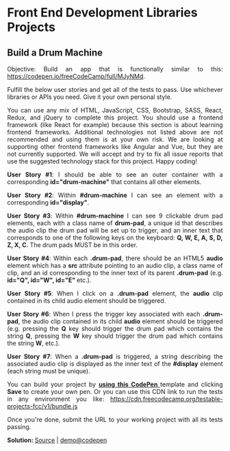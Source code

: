   <body>
    <h1>Front End Development Libraries Projects</h1>
    <h2>Build a Drum Machine</h2>
    <p align="justify">Objective: Build an app that is functionally similar to this: <a href="https://codepen.io/freeCodeCamp/full/MJyNMd">https://codepen.io/freeCodeCamp/full/MJyNMd</a>.
    </p>
    <p align="justify">Fulfill the below user stories and get all of the tests to pass. Use
      whichever libraries or APIs you need. Give it your own personal style.</p>
    <p align="justify">You can use any mix of HTML, JavaScript, CSS, Bootstrap, SASS, React,
      Redux, and jQuery to complete this project. You should use a frontend
      framework (like React for example) because this section is about learning
      frontend frameworks. Additional technologies not listed above are not
      recommended and using them is at your own risk. We are looking at
      supporting other frontend frameworks like Angular and Vue, but they are
      not currently supported. We will accept and try to fix all issue reports
      that use the suggested technology stack for this project. Happy coding!</p>
    <p align="justify"><strong>User Story #1</strong>: I should be able to see an outer
      container with a corresponding <strong>id="drum-machine"</strong> that
      contains all other elements.</p>
    <p align="justify"><strong>User Story #2</strong>: Within <strong>#drum-machine</strong> I
      can see an element with a corresponding <strong>id="display"</strong>.</p>
    <p align="justify"><strong>User Story #3</strong>: Within <strong>#drum-machine</strong> I
      can see 9 clickable drum pad elements, each with a class name of <strong>drum-pad</strong>,
      a unique id that describes the audio clip the drum pad will be set up to
      trigger, and an inner text that corresponds to one of the following keys
      on the keyboard: <strong>Q, W, E, A, S, D, Z, X, C</strong>. The drum
      pads MUST be in this order.</p>
    <p align="justify"><strong>User Story #4</strong>: Within each <strong>.drum-pad</strong>,
      there should be an HTML5 <strong>audio </strong>element which has a <strong>src
        </strong>attribute pointing to an audio clip, a class name of clip, and
      an id corresponding to the inner text of its parent <strong>.drum-pad</strong>
      (e.g. <strong>id="Q", id="W", id="E" </strong>etc.).</p>
    <p align="justify"><strong>User Story #5</strong>: When I click on a <strong>.drum-pad</strong>
      element, the <strong>audio </strong>clip contained in its child audio
      element should be triggered.<strong><br>
      </strong></p>
    <p align="justify"><strong>User Story #6</strong>: When I press the trigger key associated
      with each <strong>.drum-pad</strong>, the audio clip contained in its
      child <strong>audio </strong>element should be triggered (e.g. pressing
      the <strong>Q</strong> key should trigger the drum pad which contains the
      string <strong>Q</strong>, pressing the <strong>W</strong> key should
      trigger the drum pad which contains the string <strong>W</strong>, etc.).</p>
    <p align="justify"><strong>User Story #7</strong>: When a<strong> .drum-pad</strong> is
      triggered, a string describing the associated audio clip is displayed as
      the inner text of the <strong>#display</strong> element (each string must
      be unique).</p>
    <p align="justify">You can build your project by <u><strong>using this CodePen </strong></u>template
      and clicking <strong>Save </strong>to create your own pen. Or you can
      use this CDN link to run the tests in any environment you like: <a href="https://cdn.freecodecamp.org/testable-projects-fcc/v1/bundle.js%20">https://cdn.freecodecamp.org/testable-projects-fcc/v1/bundle.js
        </a></p>
    <p align="justify">Once you're done, submit the URL to your working project with all its
      tests passing. </p>
    <p align="justify"><strong>Solution: </strong><a href="https://github.com/cwchan0212/fcc-drum">Source</a>
      | <a href="https://codepen.io/cwchan0212/pen/LYQwEde">demo@codepen</a></p>
  </body>
